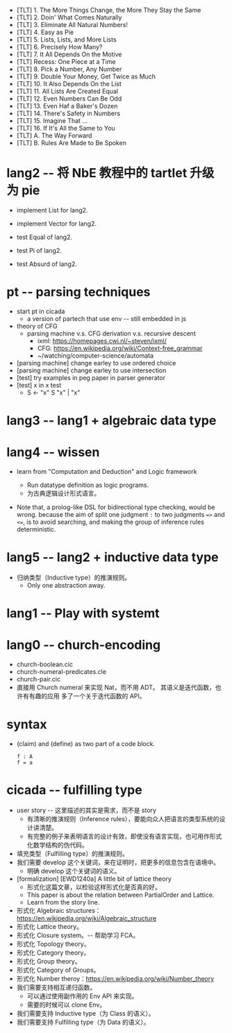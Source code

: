 - [TLT] 1. The More Things Change, the More They Stay the Same
- [TLT] 2. Doin' What Comes Naturally
- [TLT] 3. Eliminate All Natural Numbers!
- [TLT] 4. Easy as Pie
- [TLT] 5. Lists, Lists, and More Lists
- [TLT] 6. Precisely How Many?
- [TLT] 7. It All Depends On the Motive
- [TLT] Recess: One Piece at a Time
- [TLT] 8. Pick a Number, Any Number
- [TLT] 9. Double Your Money, Get Twice as Much
- [TLT] 10. It Also Depends On the List
- [TLT] 11. All Lists Are Created Equal
- [TLT] 12. Even Numbers Can Be Odd
- [TLT] 13. Even Haf a Baker's Dozen
- [TLT] 14. There's Safety in Numbers
- [TLT] 15. Imagine That ...
- [TLT] 16. If It's All the Same to You
- [TLT] A. The Way Forward
- [TLT] B. Rules Are Made to Be Spoken

# lang2 -- 将 NbE 教程中的 tartlet 升级为 pie

- implement List for lang2.
- implement Vector for lang2.

- test Equal of lang2.
- test Pi of lang2.
- test Absurd of lang2.

# pt -- parsing techniques

- start pt in cicada
  - a version of partech that use env -- still embedded in js
- theory of CFG
  - parsing machine v.s. CFG derivation v.s. recursive descent
    - ixml: https://homepages.cwi.nl/~steven/ixml/
    - CFG: https://en.wikipedia.org/wiki/Context-free_grammar
    - ~/watching/computer-science/automata
- [parsing machine] change earley to use ordered choice
- [parsing machine] change earley to use intersection
- [test] try examples in peg paper in parser generator
- [test] x in x test
  - S <- "x" S "x" | "x"

# lang3 -- lang1 + algebraic data type

# lang4 -- wissen

- learn from "Computation and Deduction" and Logic framework
  - Run datatype definition as logic programs.
  - 为古典逻辑设计形式语言。

- Note that, a prolog-like DSL for bidirectional type checking, would be wrong.
  because the aim of split one judgment `:` to two judgments `=>` and `<=`,
  is to avoid searching, and making the group of inference rules deterministic.

# lang5 -- lang2 + inductive data type

- 归纳类型（Inductive type）的推演规则。
  - Only one abstraction away.

# lang1 -- Play with systemt

# lang0 -- church-encoding

- church-boolean.cic
- church-numeral-predicates.cle
- church-pair.cic
- 直接用 Church numeral 来实现 Nat，而不用 ADT。
  其语义是迭代函数，也许有有趣的应用
  多了一个关于迭代函数的 API。

# syntax

- (claim) and (define) as two part of a code block.
  ```
  f : A
  f = a
  ```

# cicada -- fulfilling type

- user story -- 这里描述的其实是需求，而不是 story
  - 有清晰的推演规则（Inference rules），要能向众人把语言的类型系统的设计讲清楚。
  - 有完整的例子来表明语言的设计有效，即使没有语言实现，也可用作形式化数学结构的伪代码。
- 填充类型（Fulfilling type）的推演规则。
- 我们需要 develop 这个关键词，来在证明时，把更多的信息包含在语境中。
  - 明确 develop 这个关键词的语义。
- [formalization] [EWD1240a] A little bit of lattice theory
  - 形式化这篇文章，以检验这样形式化是否真的好。
  - This paper is about the relation between PartialOrder and Lattice.
  - Learn from the story line.
- 形式化 Algebraic structures：https://en.wikipedia.org/wiki/Algebraic_structure
- 形式化 Lattice theory。
- 形式化 Closure system。-- 帮助学习 FCA。
- 形式化 Topology theory。
- 形式化 Category theory。
- 形式化 Group theory。
- 形式化 Category of Groups。
- 形式化 Number theroy：https://en.wikipedia.org/wiki/Number_theory
- 我们需要支持相互递归函数。
  - 可以通过使用副作用的 Env API 来实现。
  - 需要的时候可以 clone Env。
- 我们需要支持 Inductive type（为 Class 的语义）。
- 我们需要支持 Fulfilling type（为 Data 的语义）。
